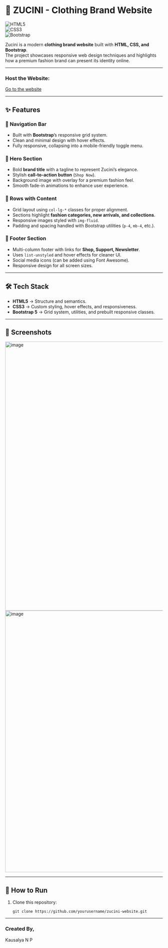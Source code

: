 # 👗 ZUCINI - Clothing Brand Website  

![HTML5](https://img.shields.io/badge/HTML5-E34F26?style=for-the-badge&logo=html5&logoColor=white)  
![CSS3](https://img.shields.io/badge/CSS3-1572B6?style=for-the-badge&logo=css3&logoColor=white)  
![Bootstrap](https://img.shields.io/badge/Bootstrap-7952B3?style=for-the-badge&logo=bootstrap&logoColor=white)  

Zucini is a modern **clothing brand website** built with **HTML, CSS, and Bootstrap**.  
The project showcases responsive web design techniques and highlights how a premium fashion brand can present its identity online.

---
### Host the Website:
[Go to the website](https://kausalyanp.github.io/ZUCINI-Website/)

---

## ✨ Features  

### 🔹 Navigation Bar  
- Built with **Bootstrap**’s responsive grid system.  
- Clean and minimal design with hover effects.  
- Fully responsive, collapsing into a mobile-friendly toggle menu.  

### 🔹 Hero Section  
- Bold **brand title** with a tagline to represent Zucini’s elegance.  
- Stylish **call-to-action button** (`Shop Now`).  
- Background image with overlay for a premium fashion feel.  
- Smooth fade-in animations to enhance user experience.  

### 🔹 Rows with Content  
- Grid layout using `col-lg-*` classes for proper alignment.  
- Sections highlight **fashion categories, new arrivals, and collections**.  
- Responsive images styled with `img-fluid`.  
- Padding and spacing handled with Bootstrap utilities (`p-4`, `mb-4`, etc.).  

### 🔹 Footer Section  
- Multi-column footer with links for **Shop, Support, Newsletter**.  
- Uses `list-unstyled` and hover effects for cleaner UI.  
- Social media icons (can be added using Font Awesome).  
- Responsive design for all screen sizes.  

---

## 🛠️ Tech Stack  

- **HTML5** → Structure and semantics.  
- **CSS3** → Custom styling, hover effects, and responsiveness.  
- **Bootstrap 5** → Grid system, utilities, and prebuilt responsive classes.  

---

## 📸 Screenshots  

<img width="1881" height="857" alt="image" src="https://github.com/user-attachments/assets/6f4461ec-9c68-4fcf-9d1d-4ab673f16708" />

<img width="1873" height="834" alt="image" src="https://github.com/user-attachments/assets/10551b76-6c74-4f41-96f9-6bed9921f32c" />

---

## 🚀 How to Run  

1. Clone this repository:  
   ```
   git clone https://github.com/yourusername/zucini-website.git
   ```
---

### Created By,
Kausalya N P
